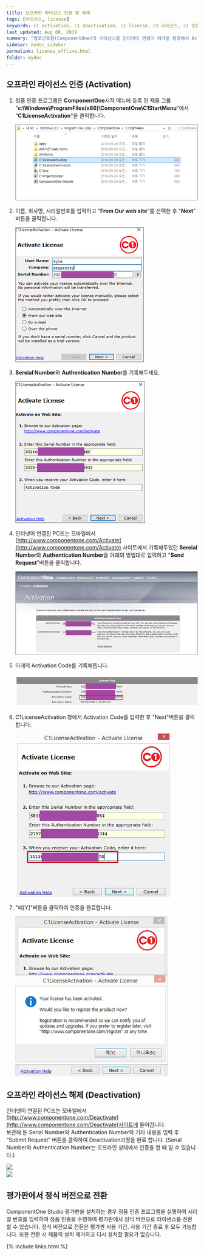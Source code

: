 ```yaml
---
title: 오프라인 라이선스 인증 및 해제
tags: [라이선스, license]
keywords: c1 activation, c1 deactivation, c1 license, c1 라이선스, c1 인증, c1 해제, 컴포넌트원 라이선스, 컴포넌트원 정품, 컴포넌트원 해제, 컴포넌트원 인증
last_updated: Aug 08, 2019
summary: "컴포넌트원(ComponentOne)의 라이선스를 인터넷이 연결이 어려운 환경에서 Activation & Deactivation 하는 방법입니다."
sidebar: mydoc_sidebar
permalink: license_offline.html
folder: mydoc
---
```


## 오프라인 라이선스 인증 (Activation)

1. 정품 인증 프로그램은 **ComponentOne**시작 메뉴에 등록 된 제품 그룹
   "**c:\Windows\ProgramFiles(x86)\ComponentOne\C1StartMenu**"에서 "**C1LicenseActivation**"을 클릭합니다.

   ![C1Folder_off](../../images/componentOne/tc_winforms1-2-4.png)

2. 이름, 회사명, 시리얼번호를 입력하고 "**From Our web site**"를 선택한 후 "**Next**" 버튼을 클릭합니다.

   ![C1ActiveExE_off](../../images/componentOne/tc_winforms1-2-5.png)

3. **Sereial Number**와 **Authentication Number**를 기록해두세요.

   ![C1ActiveExE2_off](../../images/componentOne/tc_winforms1-2-6.png)

4. 인터넷이 연결된 PC또는 모바일에서 [http://www.componentone.com/Activate](http://www.componentone.com/Activate) 사이트에서 기록해두었던 **Sereial Number**와 **Authentication Number**을 아래의 방법대로 입력하고 "**Send Request**"버튼을 클릭합니다.

   ![C1ActiveExE3_off](../../images/componentOne/tc_winforms1-2-7.png)

5. 아래의 Activation Code를 기록해둡니다.

   ![C1ActiveExE4_off](../../images/componentOne/tc_winforms1-2-8.png)

6. C1LicenseActivation 창에서 Activation Code를 입력한 후 "Next"버튼을 클릭합니다.

   ![C1ActiveExE5_off](../../images/componentOne/tc_winforms1-2-9.png)

7. "예[Y]"버튼을 클릭하여 인증을 완료합니다.

   ![C1ActiveExE5_off](../../images/componentOne/tc_winforms1-2-10.png)

## 오프라인 라이선스 해제 (Deactivation)

인터넷이 연결된 PC또는 모바일에서 [http://www.componentone.com/Deactivate](http://www.componentone.com/Deactivate)사이트에 들어갑니다.  
 보관해 둔 Serial Number와 Authentication Number와 기타 내용을 입력 후 “Submit Request” 버튼을 클릭하여 Deactivation과정을 완료 합니다. (Serial Number와 Authentication Number는 오프라인 상태에서 인증을 할 때 알 수 있습니다.)

![](https://www.grapecity.co.kr/images/metalsmith/training/componentone/deactivation/tc_winforms1-3-4.png)  
![](https://www.grapecity.co.kr/images/metalsmith/training/componentone/deactivation/tc_winforms1-3-5.png)

## 평가판에서 정식 버전으로 전환

ComponentOne Studio 평가판을 설치하는 경우 정품 인증 프로그램을 실행하여 시리얼 번호를 입력하여 정품 인증을 수행하여 평가판에서 정식 버전으로 라이센스를 전환 할 수 있습니다. 정식 버전으로 전환은 평가판 사용 기간, 사용 기간 종료 후 모두 가능합니다. 또한 전환 시 제품의 설치 제거하고 다시 설치할 필요가 없습니다.

{% include links.html %}
